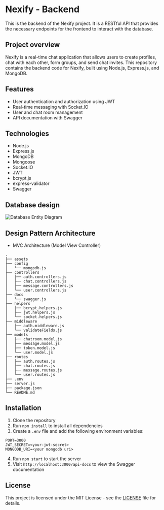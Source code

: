 # Nexify - Backend
This is the backend of the Nexify project. It is a RESTful API that provides the necessary endpoints for the frontend to interact with the database.

## Project overview
Nexify is a real-time chat application that allows users to create profiles, chat with each other, form groups, and send chat invites. This repository contains the backend code for Nexify, built using Node.js, Express.js, and MongoDB.

## Features
- User authentication and authorization using JWT
- Real-time messaging with Socket.IO
- User and chat room management
- API documentation with Swagger

## Technologies
- Node.js
- Express.js
- MongoDB
- Mongoose
- Socket.IO
- JWT
- bcrypt.js
- express-validator
- Swagger

## Database design

![Database Entity Diagram](./assets/VacanSee-ERD.png)

## Design Pattern Architecture
- MVC Architecture (Model View Controller)

```
.
├── assets
├── config
│   └── mongodb.js
├── controllers
│   ├── auth.controllers.js
│   ├── chat.controllers.js
│   ├── message.controllers.js
│   └── user.controllers.js
├── docs
│   └── swagger.js
├── helpers
│   ├── bcrypt.helpers.js
│   ├── jwt.helpers.js
│   └── socket.helpers.js
├── middleware
│   ├── auth.middleware.js
│   └── validateFields.js
├── models
│   ├── chatroom.model.js
│   ├── message.model.js
│   ├── token.model.js
│   └── user.model.js
├── routes
│   ├── auth.routes.js
│   ├── chat.routes.js
│   ├── message.routes.js
│   └── user.routes.js
├── .env
├── server.js
├── package.json
└── README.md
```

## Installation
1. Clone the repository
2. Run `npm install` to install all dependencies
3. Create a `.env` file and add the following environment variables:
```
PORT=3000
JWT_SECRET=<your-jwt-secret>
MONGODB_URI=<your mongodb uri>
```
4. Run `npm start` to start the server
5. Visit `http://localhost:3000/api-docs` to view the Swagger documentation

## License
This project is licensed under the MIT License - see the [LICENSE](LICENSE) file for details.